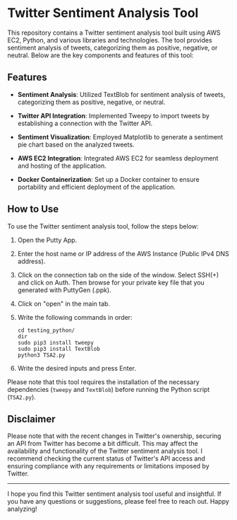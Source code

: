 # Twitter Sentiment Analysis Tool

This repository contains a Twitter sentiment analysis tool built using AWS EC2, Python, and various libraries and technologies. The tool provides sentiment analysis of tweets, categorizing them as positive, negative, or neutral. Below are the key components and features of this tool:

## Features

- **Sentiment Analysis**: Utilized TextBlob for sentiment analysis of tweets, categorizing them as positive, negative, or neutral.

- **Twitter API Integration**: Implemented Tweepy to import tweets by establishing a connection with the Twitter API.

- **Sentiment Visualization**: Employed Matplotlib to generate a sentiment pie chart based on the analyzed tweets.

- **AWS EC2 Integration**: Integrated AWS EC2 for seamless deployment and hosting of the application.

- **Docker Containerization**: Set up a Docker container to ensure portability and efficient deployment of the application.

## How to Use

To use the Twitter sentiment analysis tool, follow the steps below:

1. Open the Putty App.
2. Enter the host name or IP address of the AWS Instance (Public IPv4 DNS address).
3. Click on the connection tab on the side of the window. Select SSH(+) and click on Auth. Then browse for your private key file that you generated with PuttyGen (.ppk).
4. Click on "open" in the main tab.
5. Write the following commands in order:

    ```
    cd testing_python/
    dir
    sudo pip3 install tweepy
    sudo pip3 install TextBlob
    python3 TSA2.py
    ```

6. Write the desired inputs and press Enter.

Please note that this tool requires the installation of the necessary dependencies (`tweepy` and `TextBlob`) before running the Python script (`TSA2.py`).

## Disclaimer

Please note that with the recent changes in Twitter's ownership, securing an API from Twitter has become a bit difficult. This may affect the availability and functionality of the Twitter sentiment analysis tool. I recommend checking the current status of Twitter's API access and ensuring compliance with any requirements or limitations imposed by Twitter.

---

I hope you find this Twitter sentiment analysis tool useful and insightful. If you have any questions or suggestions, please feel free to reach out. Happy analyzing!
